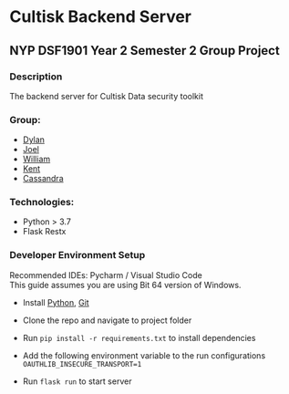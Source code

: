 # Cultisk Backend Server

## NYP DSF1901 Year 2 Semester 2 Group Project

### Description
The backend server for Cultisk Data security toolkit

### Group:

* [Dylan](https://github.com/Dylan-Liew)
* [Joel](https://github.com/j041)
* [William](https://github.com/willy00)
* [Kent](https://github.com/kentlow2002)
* [Cassandra](https://github.com/Cassandra-Fu)

### Technologies:
* Python > 3.7
* Flask Restx


### Developer Environment Setup
Recommended IDEs: Pycharm / Visual Studio Code  
This guide assumes you are using Bit 64 version of Windows.

* Install
  [Python](https://www.python.org/downloads/), 
  [Git](https://git-scm.com/downloads)
  
* Clone the repo and navigate to project folder
* Run `pip install -r requirements.txt` to install dependencies
* Add the following environment variable to the run configurations `OAUTHLIB_INSECURE_TRANSPORT=1`
* Run `flask run` to start server